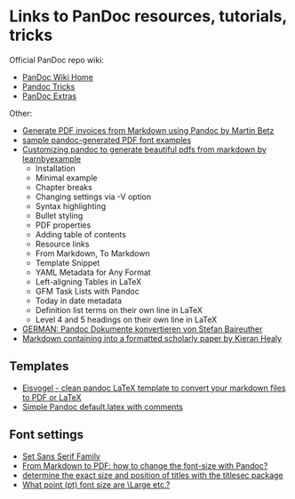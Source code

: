 
# Links to PanDoc resources, tutorials, tricks

Official PanDoc repo wiki:

* [PanDoc Wiki Home](https://github.com/jgm/pandoc/wiki)
* [Pandoc Tricks](https://github.com/jgm/pandoc/wiki/Pandoc-Tricks)
* [PanDoc Extras](https://github.com/jgm/pandoc/wiki/Pandoc-Extras)

Other:

* [Generate PDF invoices from Markdown using Pandoc by Martin Betz](https://martinbetz.eu/articles/pandoc-invoices)
* [sample pandoc-generated PDF font examples](https://github.com/danstoner/pandoc_samples)
* [Customizing pandoc to generate beautiful pdfs from markdown by learnbyexample](https://learnbyexample.github.io/tutorial/ebook-generation/customizing-pandoc/)
    * Installation
    * Minimal example
    * Chapter breaks
    * Changing settings via -V option
    * Syntax highlighting
    * Bullet styling
    * PDF properties
    * Adding table of contents
    * Resource links
    * From Markdown, To Markdown
    * Template Snippet
    * YAML Metadata for Any Format
    * Left-aligning Tables in LaTeX
    * GFM Task Lists with Pandoc
    * Today in date metadata
    * Definition list terms on their own line in LaTeX
    * Level 4 and 5 headings on their own line in LaTeX
* [GERMAN: Pandoc Dokumente konvertieren von Stefan Baireuther](https://www.baireuther.de/page/pandoc/)
* [Markdown containing into a formatted scholarly paper by Kieran Healy](https://kieranhealy.org/blog/archives/2014/01/23/plain-text/)

## Templates

* [Eisvogel - clean pandoc LaTeX template to convert your markdown files to PDF or LaTeX](https://github.com/Wandmalfarbe/pandoc-latex-template)
* [Simple Pandoc default.latex with comments](https://gist.github.com/michaelt/1017790)

## Font settings

* [Set Sans Serif Family](https://tex.stackexchange.com/questions/417572/pandoc-set-sans-serif-family)
* [From Markdown to PDF: how to change the font-size with Pandoc?](https://stackoverflow.com/questions/23811002/from-markdown-to-pdf-how-to-change-the-font-size-with-pandoc)
* [determine the exact size and position of titles with the titlesec package](https://tex.stackexchange.com/questions/260769/determine-the-exact-size-and-position-of-titles-with-the-titlesec-package)
* [What point (pt) font size are \Large etc.?](https://tex.stackexchange.com/questions/24599/what-point-pt-font-size-are-large-etc)
